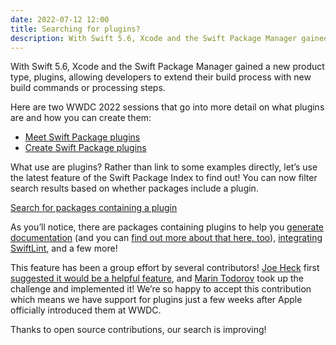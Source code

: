 ```yaml
---
date: 2022-07-12 12:00
title: Searching for plugins?
description: With Swift 5.6, Xcode and the Swift Package Manager gained a new product type, plugins, and we’re delighted to announce we now have support for filtering search results by whether or not they include a plugin.
---
```


With Swift 5.6, Xcode and the Swift Package Manager gained a new product type, plugins, allowing developers to extend their build process with new build commands or processing steps.

Here are two WWDC 2022 sessions that go into more detail on what plugins are and how you can create them:

- [Meet Swift Package plugins](https://developer.apple.com/wwdc22/110359)
- [Create Swift Package plugins](https://developer.apple.com/wwdc22/110401)

What use are plugins? Rather than link to some examples directly, let’s use the latest feature of the Swift Package Index to find out! You can now filter search results based on whether packages include a plugin.

[Search for packages containing a plugin](https://swiftpackageindex.com/search?query=product%3Aplugin)

As you’ll notice, there are packages containing plugins to help you [generate documentation](https://swiftpackageindex.com/apple/swift-docc-plugin) (and you can [find out more about that here, too](https://blog.swiftpackageindex.com/posts/auto-generating-auto-hosting-and-auto-updating-docc-documentation)), [integrating SwiftLint](https://swiftpackageindex.com/lukepistrol/SwiftLintPlugin), and a few more!

This feature has been a group effort by several contributors! [Joe Heck](https://twitter.com/heckj) first [suggested it would be a helpful feature](https://github.com/SwiftPackageIndex/SwiftPackageIndex-Server/discussions/1661), and [Marin Todorov](https://twitter.com/icanzilb) took up the challenge and implemented it! We’re so happy to accept this contribution which means we have support for plugins just a few weeks after Apple officially introduced them at WWDC.

Thanks to open source contributions, our search is improving!
